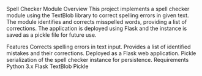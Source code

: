 Spell Checker Module
Overview
This project implements a spell checker module using the TextBlob library to correct spelling errors in given text. The module identifies and corrects misspelled words, providing a list of corrections. The application is deployed using Flask and the instance is saved as a pickle file for future use.

Features
Corrects spelling errors in text input.
Provides a list of identified mistakes and their corrections.
Deployed as a Flask web application.
Pickle serialization of the spell checker instance for persistence.
Requirements
Python 3.x
Flask
TextBlob
Pickle
